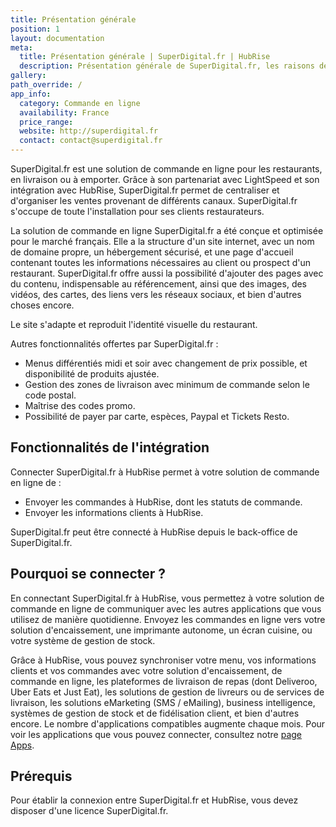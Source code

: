 ```yaml
---
title: Présentation générale
position: 1
layout: documentation
meta:
  title: Présentation générale | SuperDigital.fr | HubRise
  description: Présentation générale de SuperDigital.fr, les raisons de connecter votre site SuperDigital.fr à HubRise et fonctionnalités de l'intégration avec HubRise.
gallery:
path_override: /
app_info:
  category: Commande en ligne
  availability: France
  price_range:
  website: http://superdigital.fr
  contact: contact@superdigital.fr
---
```


SuperDigital.fr est une solution de commande en ligne pour les restaurants, en livraison ou à emporter. Grâce à son partenariat avec LightSpeed et son intégration avec HubRise, SuperDigital.fr permet de centraliser et d'organiser les ventes provenant de différents canaux. SuperDigital.fr s'occupe de toute l'installation pour ses clients restaurateurs.

La solution de commande en ligne SuperDigital.fr a été conçue et optimisée pour le marché français. Elle a la structure d'un site internet, avec un nom de domaine propre, un hébergement sécurisé, et une page d'accueil contenant toutes les informations nécessaires au client ou prospect d'un restaurant. SuperDigital.fr offre aussi la possibilité d'ajouter des pages avec du contenu, indispensable au référencement, ainsi que des images, des vidéos, des cartes, des liens vers les réseaux sociaux, et bien d'autres choses encore.

Le site s'adapte et reproduit l'identité visuelle du restaurant.

Autres fonctionnalités offertes par SuperDigital.fr :

- Menus différentiés midi et soir avec changement de prix possible, et disponibilité de produits ajustée.
- Gestion des zones de livraison avec minimum de commande selon le code postal.
- Maîtrise des codes promo.
- Possibilité de payer par carte, espèces, Paypal et Tickets Resto.

## Fonctionnalités de l'intégration

Connecter SuperDigital.fr à HubRise permet à votre solution de commande en ligne de :

- Envoyer les commandes à HubRise, dont les statuts de commande.
- Envoyer les informations clients à HubRise.

SuperDigital.fr peut être connecté à HubRise depuis le back-office de SuperDigital.fr.

## Pourquoi se connecter ?

En connectant SuperDigital.fr à HubRise, vous permettez à votre solution de commande en ligne de communiquer avec les autres applications que vous utilisez de manière quotidienne. Envoyez les commandes en ligne vers votre solution d'encaissement, une imprimante autonome, un écran cuisine, ou votre système de gestion de stock.

Grâce à HubRise, vous pouvez synchroniser votre menu, vos informations clients et vos commandes avec votre solution d'encaissement, de commande en ligne, les plateformes de livraison de repas (dont Deliveroo, Uber Eats et Just Eat), les solutions de gestion de livreurs ou de services de livraison, les solutions eMarketing (SMS / eMailing), business intelligence, systèmes de gestion de stock et de fidélisation client, et bien d'autres encore. Le nombre d'applications compatibles augmente chaque mois. Pour voir les applications que vous pouvez connecter, consultez notre [page Apps](/apps).

## Prérequis

Pour établir la connexion entre SuperDigital.fr et HubRise, vous devez disposer d'une licence SuperDigital.fr.
